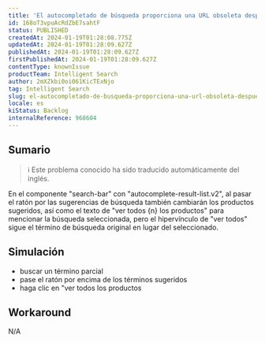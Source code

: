 ```yaml
---
title: 'El autocompletado de búsqueda proporciona una URL obsoleta después de navegar por las sugerencias.'
id: 168oT3vpuAcRdZbE7sahtF
status: PUBLISHED
createdAt: 2024-01-19T01:28:08.775Z
updatedAt: 2024-01-19T01:28:09.627Z
publishedAt: 2024-01-19T01:28:09.627Z
firstPublishedAt: 2024-01-19T01:28:09.627Z
contentType: knownIssue
productTeam: Intelligent Search
author: 2mXZkbi0oi061KicTExNjo
tag: Intelligent Search
slug: el-autocompletado-de-busqueda-proporciona-una-url-obsoleta-despues-de-navegar-por-las-sugerencias
locale: es
kiStatus: Backlog
internalReference: 968604
---
```


## Sumario

>ℹ️ Este problema conocido ha sido traducido automáticamente del inglés.


En el componente "search-bar" con "autocomplete-result-list.v2", al pasar el ratón por las sugerencias de búsqueda también cambiarán los productos sugeridos, así como el texto de "ver todos {n} los productos" para mencionar la búsqueda seleccionada, pero el hipervínculo de "ver todos" sigue el término de búsqueda original en lugar del seleccionado.


##

## Simulación



- buscar un término parcial
- pase el ratón por encima de los términos sugeridos
- haga clic en "ver todos los productos


##

## Workaround


N/A

